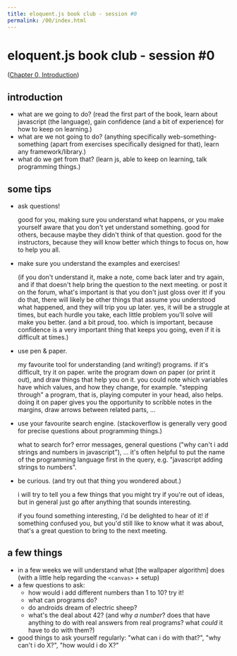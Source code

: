 ```yaml
---
title: eloquent.js book club - session #0
permalink: /00/index.html
---
```


# eloquent.js book club - session #0

([Chapter 0, Introduction](http://eloquentjavascript.net/00_intro.html))

## introduction

- what are we going to do?  (read the first part of the book, learn about javascript (the language), gain confidence (and a bit of experience) for how to keep on learning.)
- what are we not going to do?  (anything specifically web-something-something (apart from exercises specifically designed for that), learn any framework/library.)
- what do we get from that?  (learn js, able to keep on learning, talk programming things.)

## some tips

- ask questions!

    good for you, making sure you understand what happens, or you make yourself aware that you don't yet understand something.  good for others, because maybe they didn't think of that question.  good for the instructors, because they will know better which things to focus on, how to help you all.
- make sure you understand the examples and exercises!

    (if you don't understand it, make a note, come back later and try again, and if that doesn't help bring the question to the next meeting.  or post it on the forum, what's important is that you don't just gloss over it!  if you do that, there will likely be other things that assume you understood what happened, and they will trip you up later.  yes, it will be a struggle at times, but each hurdle you take, each little problem you'll solve will make you better.  (and a bit proud, too.  which is important, because confidence is a very important thing that keeps you going, even if it is difficult at times.)
- use pen & paper.

   my favourite tool for understanding (and writing!) programs.  if it's difficult, try it on paper.  write the program down on paper (or print it out), and draw things that help you on it.  you could note which variables have which values, and how they change, for example.  "stepping through" a program, that is, playing computer in your head, also helps.  doing it on paper gives you the opportunity to scribble notes in the margins, draw arrows between related parts, ...
- use your favourite search engine.  (stackoverflow is generally very good for precise questions about programming things.)

    what to search for?  error messages, general questions ("why can't i add strings and numbers in javascript"), ...  it's often helpful to put the name of the programming language first in the query, e.g. "javascript adding strings to numbers".
- be curious.  (and try out that thing you wondered about.)

    i will try to tell you a few things that you might try if you're out of ideas, but in general just go after anything that sounds interesting.

    if you found something interesting, i'd be delighted to hear of it!  if something confused you, but you'd still like to know what it was about, that's a great question to bring to the next meeting.

## a few things

- in a few weeks we will understand what [the wallpaper algorithm] does (with a little help regarding the `<canvas>` + setup)
- a few questions to ask:
    - how would i add different numbers than 1 to 10?  try it!
    - what can programs do?
    - do androids dream of electric sheep?
    - what's the deal about 42?  (and why *a number*?  does that have anything to do with real answers from real programs?  what *could* it have to do with them?)
- good things to ask yourself regularly:  "what can i do with that?", "why can't i do X?", "how would i do X?"
